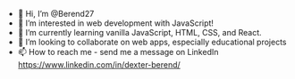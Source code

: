- 👋 Hi, I’m @Berend27
- 👀 I’m interested in web development with JavaScript!
- 🌱 I’m currently learning vanilla JavaScript, HTML, CSS, and React.
- 💞️ I’m looking to collaborate on web apps, especially educational projects
- 📫 How to reach me - send me a message on LinkedIn https://www.linkedin.com/in/dexter-berend/

<!---
Berend27/Berend27 is a ✨ special ✨ repository because its `README.md` (this file) appears on your GitHub profile.
You can click the Preview link to take a look at your changes.
--->
